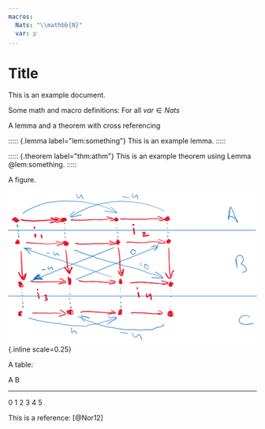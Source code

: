 ```yaml
---
macros:
  Nats: "\\mathbb{N}"
  var: p
...
```


# Title

This is an example document.

Some math and macro definitions:
For all ${{var}}\in{{Nats}}$

A lemma and a theorem with cross referencing

::::: {.lemma label="lem:something"}
This is an example lemma.
:::::

::::: {.theorem label="thm:athm"}
This is an example theorem using Lemma @lem:something.
:::::

A figure.

![Example Image](figures/example.png){.inline scale=0.25}

A table:

 A   B
--- ---
 0   1
 2   3
 4   5

This is a reference: [@Nor12]

<!-- markdownlint-disable-file MD041 MD035 -->